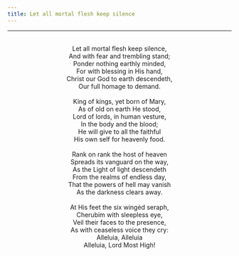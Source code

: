 ```yaml
---
title: Let all mortal flesh keep silence
---
```


---
<center>
<br/>
Let all mortal flesh keep silence,<br/>
And with fear and trembling stand;<br/>
Ponder nothing earthly minded,<br/>
For with blessing in His hand,<br/>
Christ our God to earth descendeth,<br/>
Our full homage to demand.<br/>
<br/>
King of kings, yet born of Mary,<br/>
As of old on earth He stood,<br/>
Lord of lords, in human vesture,<br/>
In the body and the blood;<br/>
He will give to all the faithful<br/>
His own self for heavenly food.<br/>
<br/>
Rank on rank the host of heaven<br/>
Spreads its vanguard on the way,<br/>
As the Light of light descendeth<br/>
From the realms of endless day,<br/>
That the powers of hell may vanish<br/>
As the darkness clears away.<br/>
<br/>
At His feet the six wingèd seraph,<br/>
Cherubim with sleepless eye,<br/>
Veil their faces to the presence,<br/>
As with ceaseless voice they cry:<br/>
Alleluia, Alleluia<br/>
Alleluia, Lord Most High!<br/>

</center>